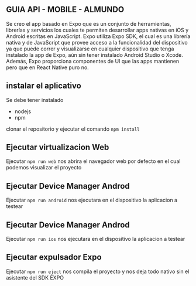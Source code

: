 ## GUIA API - MOBILE - ALMUNDO

Se creo el app basado en Expo que es un conjunto de herramientas, librerías y servicios los cuales te permiten desarrollar apps nativas en iOS y Android escritas en JavaScript. Expo utiliza Expo SDK, el cual es una librería nativa y de JavaScript que provee acceso a la funcionalidad del dispositivo ya que puede correr y visualizarse en cualquier dispositivo que tenga instalado la app de Expo, aún sin tener instalado Android Studio o Xcode. Además, Expo proporciona componentes de UI que las apps mantienen pero que en React Native puro no.

## instalar el aplicativo

Se debe tener instalado

- nodejs
- npm

clonar el repositorio y ejecutar el comando `npm install`  

## Ejecutar virtualizacion Web

Ejecutar `npm run web` nos abrira el navegador web por defecto en el cual podemos visualizar el proyecto

## Ejecutar Device Manager Androd

Ejecutar `npm run android` nos ejecutara en el dispositivo la aplicacion a testear

## Ejecutar Device Manager Androd

Ejecutar `npm run ios` nos ejecutara en el dispositivo la aplicacion a testear

## Ejecutar expulsador Expo

Ejecutar `npm run eject` nos compila el proyecto y nos deja todo nativo sin el asistente del SDK EXPO